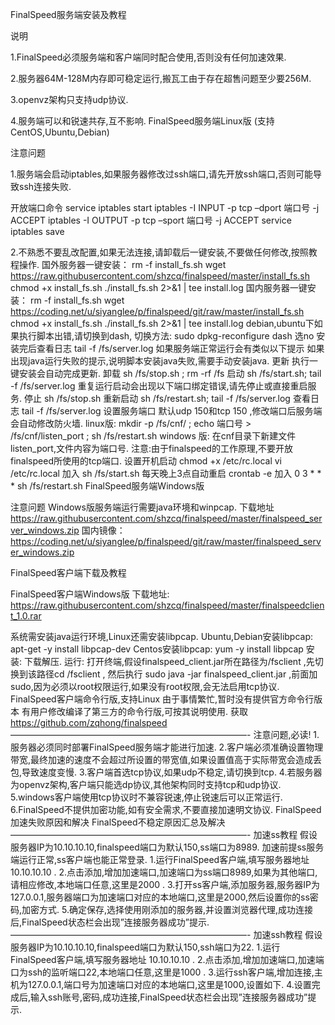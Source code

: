 FinalSpeed服务端安装及教程


说明

1.FinalSpeed必须服务端和客户端同时配合使用,否则没有任何加速效果.

2.服务器64M-128M内存即可稳定运行,搬瓦工由于存在超售问题至少要256M.

3.openvz架构只支持udp协议.

4.服务端可以和锐速共存,互不影响.
 FinalSpeed服务端Linux版 (支持CentOS,Ubuntu,Debian)

注意问题

1.服务端会启动iptables,如果服务器修改过ssh端口,请先开放ssh端口,否则可能导致ssh连接失败.

开放端口命令
service iptables start
iptables -I INPUT -p tcp –dport 端口号 -j ACCEPT
iptables -I OUTPUT -p tcp –sport 端口号 -j ACCEPT
service iptables save

2.不熟悉不要乱改配置,如果无法连接,请卸载后一键安装,不要做任何修改,按照教程操作.
国外服务器一键安装：
rm -f install_fs.sh
wget https://raw.githubusercontent.com/shzcq/finalspeed/master/install_fs.sh
chmod +x install_fs.sh
./install_fs.sh 2>&1 | tee install.log
国内服务器一键安装：
rm -f install_fs.sh
wget https://coding.net/u/siyanglee/p/finalspeed/git/raw/master/install_fs.sh
chmod +x install_fs.sh
./install_fs.sh 2>&1 | tee install.log
debian,ubuntu下如果执行脚本出错,请切换到dash,
切换方法: sudo dpkg-reconfigure dash 选no
安装完后查看日志
tail -f /fs/server.log
如果服务端正常运行会有类似以下提示
如果出现java运行失败的提示,说明脚本安装java失败,需要手动安装java.
更新
执行一键安装会自动完成更新.
卸载
sh /fs/stop.sh ; rm -rf /fs
启动
sh /fs/start.sh; tail -f /fs/server.log
重复运行启动会出现以下端口绑定错误,请先停止或直接重启服务.
停止
sh /fs/stop.sh
重新启动
sh /fs/restart.sh; tail -f /fs/server.log
查看日志
tail -f /fs/server.log
设置服务端口
默认udp 150和tcp 150 ,修改端口后服务端会自动修改防火墙.
linux版: mkdir -p /fs/cnf/ ; echo 端口号 > /fs/cnf/listen_port ; sh /fs/restart.sh
windows 版: 在cnf目录下新建文件listen_port,文件内容为端口号.
注意:由于finalspeed的工作原理,不要开放finalspeed所使用的tcp端口.
设置开机启动
chmod +x /etc/rc.local
vi /etc/rc.local
加入
sh /fs/start.sh
每天晚上3点自动重启
crontab -e
加入
0 3 * * * sh /fs/restart.sh
FinalSpeed服务端Windows版

注意问题
Windows版服务端运行需要java环境和winpcap.
下载地址
https://raw.githubusercontent.com/shzcq/finalspeed/master/finalspeed_server_windows.zip
国内镜像：
https://coding.net/u/siyanglee/p/finalspeed/git/raw/master/finalspeed_server_windows.zip
 
FinalSpeed客户端下载及教程


FinalSpeed客户端Windows版
下载地址:
https://raw.githubusercontent.com/shzcq/finalspeed/master/finalspeedclient_1.0.rar

系统需安装java运行环境,Linux还需安装libpcap.
Ubuntu,Debian安装libpcap: apt-get -y install libpcap-dev
Centos安装libpcap: yum -y install libpcap
安装:
下载解压.
运行:
打开终端,假设finalspeed_client.jar所在路径为/fsclient ,先切换到该路径cd /fsclient ,
然后执行 sudo java -jar finalspeed_client.jar ,前面加sudo,因为必须以root权限运行,如果没有root权限,会无法启用tcp协议.
FinalSpeed客户端命令行版,支持Linux
由于事情繁忙,暂时没有提供官方命令行版本
有用户修改编译了第三方的命令行版,可按其说明使用.
获取 https://github.com/zqhong/finalspeed
———————————————————————————-
注意问题,必读!
1.服务器必须同时部署FinalSpeed服务端才能进行加速.
2.客户端必须准确设置物理带宽,最终加速的速度不会超过所设置的带宽值,如果设置值高于实际带宽会造成丢包,导致速度变慢.
3.客户端首选tcp协议,如果udp不稳定,请切换到tcp.
4.若服务器为openvz架构,客户端只能选dp协议,其他架构同时支持tcp和udp协议.
5.windows客户端使用tcp协议时不兼容锐速,停止锐速后可以正常运行.
6.FinalSpeed不提供加密功能,如有安全需求,不要直接加速明文协议.
FinalSpeed加速失败原因和解决
FinalSpeed不稳定原因汇总及解决
———————————————————————————-
加速ss教程
假设服务器IP为10.10.10.10,finalspeed端口为默认150,ss端口为8989.
加速前提ss服务端运行正常,ss客户端也能正常登录.
1.运行FinalSpeed客户端,填写服务器地址 10.10.10.10 .
2.点击添加,增加加速端口,加速端口为ss端口8989,如果为其他端口,请相应修改,本地端口任意,这里是2000 .
3.打开ss客户端,添加服务器,服务器IP为127.0.0.1,服务器端口为加速端口对应的本地端口,这里是2000,然后设置你的ss密码,加密方式.
5.确定保存,选择使用刚添加的服务器,并设置浏览器代理,成功连接后,FinalSpeed状态栏会出现”连接服务器成功”提示.
———————————————————————————-
加速ssh教程
假设服务器IP为10.10.10.10,finalspeed端口为默认150,ssh端口为22.
1.运行FinalSpeed客户端,填写服务器地址 10.10.10.10 .
2.点击添加,增加加速端口,加速端口为ssh的监听端口22,本地端口任意,这里是1000 .
3.运行ssh客户端,增加连接,主机为127.0.0.1,端口号为加速端口对应的本地端口,这里是1000,设置如下.
4.设置完成后,输入ssh账号,密码,成功连接,FinalSpeed状态栏会出现”连接服务器成功”提示.

